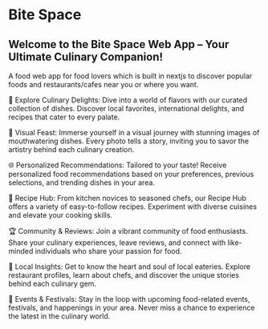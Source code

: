 # Bite Space

## Welcome to the Bite Space Web App – Your Ultimate Culinary Companion!

A food web app for food lovers which is built in nextjs to discover popular foods and restaurants/cafes near you or where you want.

🍔 Explore Culinary Delights: Dive into a world of flavors with our curated collection of dishes. Discover local favorites, international delights, and recipes that cater to every palate.

📸 Visual Feast: Immerse yourself in a visual journey with stunning images of mouthwatering dishes. Every photo tells a story, inviting you to savor the artistry behind each culinary creation.

🌐 Personalized Recommendations: Tailored to your taste! Receive personalized food recommendations based on your preferences, previous selections, and trending dishes in your area.

🍳 Recipe Hub: From kitchen novices to seasoned chefs, our Recipe Hub offers a variety of easy-to-follow recipes. Experiment with diverse cuisines and elevate your cooking skills.

🏆 Community & Reviews: Join a vibrant community of food enthusiasts. Share your culinary experiences, leave reviews, and connect with like-minded individuals who share your passion for food.

📍 Local Insights: Get to know the heart and soul of local eateries. Explore restaurant profiles, learn about chefs, and discover the unique stories behind each culinary gem.

📅 Events & Festivals: Stay in the loop with upcoming food-related events, festivals, and happenings in your area. Never miss a chance to experience the latest in the culinary world.
